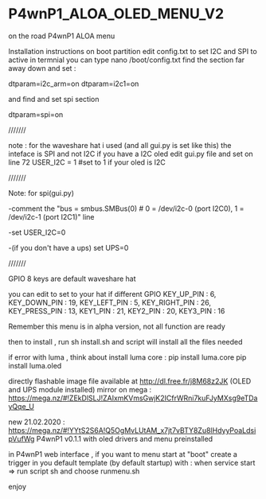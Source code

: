 # P4wnP1_ALOA_OLED_MENU_V2
on the road P4wnP1 ALOA menu 

Installation instructions 
on boot partition edit config.txt to set I2C and SPI to active
in termnial you can type 
nano /boot/config.txt
find the section far away down and set : 

dtparam=i2c_arm=on
dtparam=i2c1=on

and find and set spi section 

dtparam=spi=on

///////

note : for the waveshare hat i used (and all gui.py is set like this) the inteface is SPI and not I2C
if you have a I2C oled edit gui.py file and set on line 72
USER_I2C = 1 #set to 1 if your oled is I2C

///////

Note: for spi(gui.py)

-comment the "bus = smbus.SMBus(0)  # 0 = /dev/i2c-0 (port I2C0), 1 = /dev/i2c-1 (port I2C1)" line

-set USER_I2C=0

-(if you don't have a ups) set UPS=0

///////

GPIO 8 keys are default waveshare hat

you can edit to set to your hat if different
GPIO
KEY_UP_PIN     : 6, 
KEY_DOWN_PIN   : 19, 
KEY_LEFT_PIN   : 5, 
KEY_RIGHT_PIN  : 26, 
KEY_PRESS_PIN  : 13, 
KEY1_PIN       : 21, 
KEY2_PIN       : 20, 
KEY3_PIN       : 16

Remember this menu is in alpha version, not all function are ready 

then to install , run sh install.sh and script will install all the files needed

if error with luma , think about install luma core : 
pip install luma.core
pip install luma.oled

directly flashable image file available at http://dl.free.fr/j8M68z2JK (OLED and UPS module installed)
mirror on mega : https://mega.nz/#!ZEkDlSLJ!ZAIxmKVmsGwjK2ICfrWRni7kuFJyMXsg9eTDayQqe_U

new 21.02.2020 : https://mega.nz/#!YYtS2S6A!Q5OgMvLUtAM_x7jt7vBTY8Zu8lHdyyPoaLdsipVufWg P4wnP1 v0.1.1 with oled drivers and menu preinstalled

in P4wnP1 web interface , if you want to menu start at "boot" create a trigger in you default template (by default startup)
with : when service start => run script sh and choose runmenu.sh

enjoy
